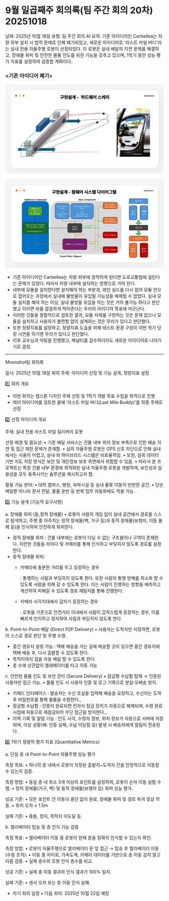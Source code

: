 # 9월 일곱째주 회의록(팀 주간 회의 20차) 20251018

날짜: 2025년 10월 18일
유형: 팀 주간 회의
AI 요약: 기존 아이디어인 Carbellea는 차량 외부 설치 시 법적 문제로 인해 폐기되었고, 새로운 아이디어로 '라스트 마일 버디'라는 실내 전용 자율주행 로봇이 선정되었다. 이 로봇은 실내 배달의 지연 문제를 해결하고, 장애물 회피 및 안전한 물품 인도를 위한 기능을 갖추고 있으며, 1학기 동안 성능 평가 지표를 설정하여 검증할 계획이다.

### <기존 아이디어 폐기>

![image.png](image/image_hardware_sketch.png)

![image.png](image/image_firmware_diagram.png)

- 기존 아이디어인 Carbellea는 차량 외부에 장착하게 된다면 도로교통법에 걸린다는 문제가 있었다. 따라서 차량 내부에 설치하는 방향으로 가야 한다.
- 내부에 모듈을 설치한다면 설치해야 하는 부분과, 레인 실드를 다시 접어 모듈 안으로 접어오는 과정에서 실내에 물방울이 유입될 가능성을 배제할 수 없었다. 실내 모듈 설치를 해야 하는 이상, 실내 물방울 유입을 막는 것은 거의 불가능 하다고 판단했고 이러면 비를 깔끔하게 막아준다는 우리의 아이디어 목표에 어긋난다.
- 이러한 것들을 종합적으로 검토한 결과, 모듈 자체를 구현하는 것은 문제 없으나 모듈을 설치하고 사용자가 불편함 없이 설계하는 것은 무리가 있다고 판단했다.
- 또한 정량지표를 설정하고, 정량지표 도출을 위해 테스트 환경 구성이 이번 학기 당장 시연을 하기엔 무리가 있다고 판단했다.
- 이후 교수님과 미팅을 진행했고, 패널티를 감수하더라도 새로운 아이디어로 나아가기로 결정.

---

Moonshot팀 회의록

일시: 2025년 10월 18일
회의 주제: 아이디어 선정 및 기능 설계, 정량지표 설정

1️⃣ 회의 개요
- 이번 회의는 캡스톤 디자인 주제 선정 및 1학기 개발 목표 수립을 목적으로 진행
- 여러 아이디어를 검토한 끝에 ‘라스트 마일 버디(Last Mile Buddy)’를 최종 주제로 선정

2️⃣ 선정 아이디어 개요

주제: 실내 전용 라스트 마일 딜리버리 로봇

선정 배경 및 필요성:
•	기존 배달 서비스는 건물 내부 위치 정보 부족으로 인한 배송 지연 및 접근 제한 문제가 존재함.
•	실외 자율주행 로봇은 GPS 신호 차단으로 인해 실내에서는 사용이 어렵고, 실내·외 하이브리드 시스템은 비효율적임.
•	또한, 실외 데이터 기반 지도 저장 방식은 보안 및 개인정보 보호 측면에서 위험할 수 있음.
•	따라서 본 프로젝트는 특정 건물 내부 환경에 최적화된 실내 자율주행 로봇을 개발하여, 보안성과 실용성을 모두 충족시키는 솔루션을 제시하고자 함.

활용 가능 분야:
•	대학 캠퍼스, 병원, 숙박시설 등 실내 물류 이동이 빈번한 공간.
•	단순 배달뿐 아니라 문서 전달, 물품 운반 등 반복 업무 자동화에도 적용 가능.

3️⃣ 기능 설계 (기능적 요구사항)

a. 장애물 회피 (동,정적 장애물)
•	로봇이 사람의 개입 없이 실내 공간에서 경로를 스스로 탐색하고, 주행 중 마주치는 정적 장애물(벽, 가구 등)과  동적 장애물(보행자, 이동 물체 등)을 인식하여 안전하게 회피한다.

- 정적 장애물 회피 : 건물 내부에는 로봇이 다닐 수 없는 구조물이나 구역이 존재한다. 이런한 것들을 라이다 및 카메라를 통해 인식하고 부딪히지 않도록 경로를 설정한다.
- 동적 장애물 회피:
    - 카메라에 충분한 거리를 두고 등장하는 경우
        
        : 통행하는 사람과 부딪히지 않도록 한다. 또한 사람의 통행 방해를 최소화 할 수 있도록 사람을 피해 갈 수 있도록 한다. 이는 사람이 진행하는 방향을 예측하고 계산하여 피해갈 수 있도록 경로 재탐지를 통해 진행한다.
        
    - 카메라 사각지대에서 갑자기 등장하는 경우
        
        : 로봇을 기준으로 안전거리 이내에서 사람이 갑작스럽게 등장하는 경우, 이를 빠르게 인지하고 정지하여 사람과 부딛히지 않도록 한다.
        

b. Point-to-Point 배달 (Direct P2P Delivery)
•	사용자는 도착지만 지정하면, 로봇이 스스로 경로 판단 및 주행 수행.

- 중간 경유지 설정 가능 : 택배 배송을 가는 길에 배송할 곳이 있으면 중간 경유지에  택배 배송 후, 다시 출발할 수 있도록 한다.
- 목적지까지 짐을 자동 배달 할 수 있도록 한다.
- 층 수에 상관없이 엘레베이터를 타고 이동 가능

c. 안전한 물품 인도 및 보안 관리 (Secure Delivery)
•	잠금형 수납함 탑재 → 인증된 사용자만 접근 가능.
•	물품 인도 시 사용자 인증 및 로그 기록으로 분실·오배송 방지.

- 키패드 인터페이스 : 발송자는 수신 호실을 입력해 배송을 요청하고, 수신자는 도착 후 비밀번호를 통해 물품을 수령한다.,
- 잠금형 수납함 : 인증이 완료되면 전자식 잠금 장치가 자동으로 해제되며, 수령 완료 시점에 자동으로 재잠금되어 무단 접근을 방지한다.,
- 이력 기록 및 알림 기능 : 인도 시각, 수령자 정보, 위치 정보가 자동으로 서버에 저장되며, 이상 상황(예: 인증 실패, 수납 미닫힘 등) 발생 시 배송자에게 알림이 전송된다.

4️⃣ 1학기 정량적 평가 지표 (Quantitative Metrics)

a. 단일 층 내 Point-to-Point 자율주행 성능 평가

측정 목표:
•	하나의 층 내에서 로봇이 지정된 출발지~도착지 간을 안정적으로 이동할 수 있는지 검증.

측정 방법:
•	동일 층 내 최소 3개 이상의 포인트를 설정하여, 로봇이 순차 이동 실험 수행.
•	정적 장애물(가구, 벽) 및 동적 장애물(보행자 등) 회피 성능 평가.

성공 기준:
•	모든 포인트 간 이동이 중단 없이 완료, 장애물 회피 및 경로 복귀 정상 작동.
•	위치 오차 ≤ 1.5m

실패 기준:
•	충돌, 정지, 목적지 미도달 등.

b. 엘리베이터 탑승 및 층 인식 기능 검증

측정 목표:
•	엘리베이터 이동 중 로봇이 현재 층을 정확히 인식할 수 있는지 확인.

측정 방법:
•	로봇이 자율주행으로 엘리베이터 문 앞 접근 → 탑승 후 엘리베이터 이동(수동 조작).
•	이동 중 자이로, 가속도계, 카메라 데이터를 기반으로 층 이동 감지 알고리즘 검증.
•	실제 층수와 로봇 인식 층수를 비교.

성공 기준:
•	실제 층 이동 결과와 인식 결과가 100% 일치.

실패 기준:
•	센서 오차 또는 층 이동 인식 실패.

- 차기 회의 일정
•	다음 회의: 2025년 10월 22일 예정